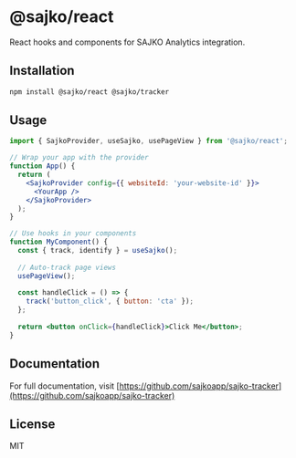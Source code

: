 # @sajko/react

React hooks and components for SAJKO Analytics integration.

## Installation

```bash
npm install @sajko/react @sajko/tracker
```

## Usage

```jsx
import { SajkoProvider, useSajko, usePageView } from '@sajko/react';

// Wrap your app with the provider
function App() {
  return (
    <SajkoProvider config={{ websiteId: 'your-website-id' }}>
      <YourApp />
    </SajkoProvider>
  );
}

// Use hooks in your components
function MyComponent() {
  const { track, identify } = useSajko();
  
  // Auto-track page views
  usePageView();
  
  const handleClick = () => {
    track('button_click', { button: 'cta' });
  };
  
  return <button onClick={handleClick}>Click Me</button>;
}
```

## Documentation

For full documentation, visit [https://github.com/sajkoapp/sajko-tracker](https://github.com/sajkoapp/sajko-tracker)

## License

MIT